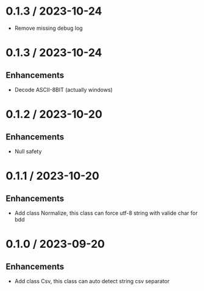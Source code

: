# 0.1.3 / 2023-10-24

* Remove missing debug log

# 0.1.3 / 2023-10-24

## Enhancements

* Decode ASCII-8BIT (actually windows)

# 0.1.2 / 2023-10-20

## Enhancements

* Null safety

# 0.1.1 / 2023-10-20

## Enhancements

* Add class Normalize, this class can force utf-8 string with valide char for bdd

# 0.1.0 / 2023-09-20

## Enhancements

* Add class Csv, this class can auto detect string csv separator